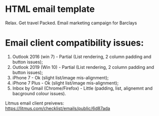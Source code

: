 # HTML email template
Relax. Get travel Packed. Email marketing campaign for Barclays

# Email client compatibility issues:

1. Outlook 2016 (win 7) - Partial (List rendering, 2 column padding and button issues);
2. Outlook 2019 (Win 10) - Partial (List rendering, 2 column padding and button issues);
3. iPhone 7 - Ok (slight list/image mis-alignment);
4. iPhone 7 Plus - Ok (slight list/image mis-alignment);
5. Inbox by Gmail (Chrome/Firefox) - Little (padding, list, alignemnt and bacground colour issues).

Litmus email client preivews: https://litmus.com/checklist/emails/public/6d87ada


